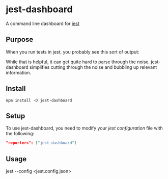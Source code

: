 # jest-dashboard

A command line dashboard for [jest](https://github.com/facebook/jest)

## Purpose

When you run tests in jest, you probably see this sort of output:



While that is helpful, it can get quite hard to parse through the noise. jest-dashboard simplifies cutting through the noise and bubbling up relevant information.



## Install

```npm install -D jest-dashboard```

## Setup

To use jest-dashboard, you need to modify your *jest configuration* file with the following:

```json
"reporters": ["jest-dashboard"]
```

## Usage

jest --config <jest.config.json>
